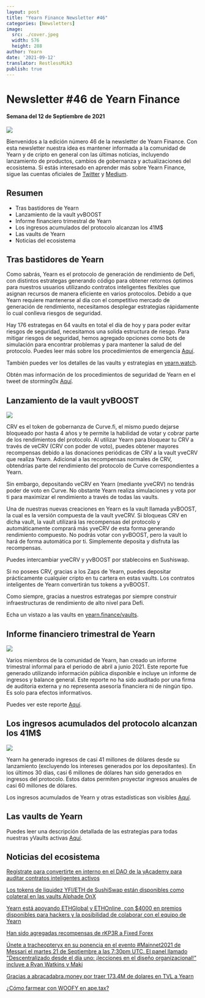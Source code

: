 ```yaml
---
layout: post
title: "Yearn Finance Newsletter #46"
categories: [Newsletters]
image:
  src: ./cover.jpeg
  width: 576
  height: 288
author: Yearn
date: '2021-09-12'
translator: RestlessMik3
publish: true
---
```


# Newsletter #46 de Yearn Finance 

#### Semana del 12 de Septiembre de 2021

![](/_posts/_newsletters/Yearn-Finance-Newsletter-46/cover.jpeg?w=880&h=440)

Bienvenidos a la edición número 46 de la newsletter de Yearn Finance. Con esta newsletter nuestra idea es mantener informada a la comunidad de Yearn y de cripto en general con las últimas noticias, incluyendo lanzamiento de productos, cambios de gobernanza y actualizaciones del ecosistema. Si estás interesado en aprender más sobre Yearn Finance, sigue las cuentas oficiales de [Twitter](https://twitter.com/iearnfinance) y [Medium](https://medium.com/iearn). 

## **Resumen**

- Tras bastidores de Yearn  
- Lanzamiento de la vault yvBOOST  
- Informe financiero trimestral de Yearn  
- Los ingresos acumulados del protocolo alcanzan los 41M$  
- Las vaults de Yearn  
- Noticias del ecosistema
    
## **Tras bastidores de Yearn**

Como sabrás, Yearn es el protocolo de generación de rendimiento de Defi, con distintos estrategas generando código para obtener retornos óptimos para nuestros usuarios utilizando contratos inteligentes flexibles que asignan recursos de manera eficiente en varios protocolos. Debido a que Yearn requiere mantenerse al día con el competitivo mercado de generación de rendimiento, necesitamos desplegar estrategias rápidamente lo cual conlleva riesgos de seguridad.

Hay 176 estrategas en 64 vaults en total el día de hoy y para poder evitar riesgos de seguridad, necesitamos una solida estructura de riesgo. Para mitigar riesgos de seguridad, hemos agregado opciones como bots de simulación para encontrar problemas y para mantener la salud de del protocolo. Puedes leer más sobre los procedimientos de emergencia [Aquí](https://github.com/yearn/yearn-devdocs/blob/master/docs/developers/v2/EMERGENCY.md).

También puedes ver los detalles de las vaults y estrategias en [yearn.watch](https://yearn.watch/).

Obtén mas información de los procedimientos de seguridad de Yearn en el tweet de storming0x [Aquí](https://twitter.com/storming0x/status/1436851219864059906).

## **Lanzamiento de la vault yvBOOST**

![](/_posts/_newsletters/Yearn-Finance-Newsletter-46/image2.jpg)

CRV es el token de gobernanza de Curve.fi, el mismo puedo dejarse bloqueado por hasta 4 años y te permite la habilidad de votar y cobrar parte de los rendimientos del protocolo. Al utilizar Yearn para bloquear tu CRV a través de veCRV (CRV con poder de voto), puedes obtener mayores recompensas debido a las donaciones periódicas de CRV a la vault yveCRV que realiza Yearn. Adicional a las recompensas normales de CRV, obtendrías parte del rendimiento del protocolo de Curve correspondientes a Yearn.

Sin embargo, depositando veCRV en Yearn (mediante yveCRV) no tendrás poder de voto en Curve. No obstante Yearn realiza simulaciones y vota por ti para maximizar el rendimiento a través de todas las vaults.

Una de nuestras nuevas creaciones en Yearn es la vault llamada yvBOOST, la cual es la versión compuesta de la vault yveCRV. Si bloqueas CRV en dicha vault, la vault utilizará las recompensas del protocolo y automáticamente comprará más yveCRV de esta forma generando rendimiento compuesto. No podrás votar con yvBOOST, pero la vault lo hará de forma automática por ti. Simplemente deposita y disfruta las recompensas.    

Puedes intercambiar yveCRV y yvBOOST por stablecoins en Sushiswap.

Si no posees CRV, gracias a los Zaps de Yearn, puedes depositar prácticamente cualquier cripto en tu cartera en estas vaults. Los contratos inteligentes de Yearn convertirán tus tokens a yvBOOST.

Como siempre, gracias a nuestros estrategas por siempre construir infraestructuras de rendimiento de alto nivel para Defi.

Echa un vistazo a las vaults en [yearn.finance/vaults](https://yearn.finance/vaults).

## **Informe financiero trimestral de Yearn**

![](/_posts/_newsletters/Yearn-Finance-Newsletter-46/image3.jpg)

Varios miembros de la comunidad de Yearn, han creado un informe trimestral informal para el periodo de abril a junio 2021. Este reporte fue generado utilizando información pública disponible e incluye un informe de ingresos y balance general. Este reporte no ha sido auditado por una firma de auditoria externa y no representa asesoría financiera ni de ningún tipo. Es solo para efectos informativos.

Puedes ver este reporte [Aquí](https://github.com/yearn/yearn-pm/blob/master/financials/reports/2021Q2-yearn-quarterly-report.pdf).

## **Los ingresos acumulados del protocolo alcanzan los 41M$**

![](/_posts/_newsletters/Yearn-Finance-Newsletter-46/image4.jpg)

Yearn ha generado ingresos de casi 41 millones de dólares desde su lanzamiento (excluyendo los intereses generados por los depositantes). En los últimos 30 días, casi 6 millones de dólares han sido generados en ingresos del protocolo. Estos datos permiten proyectar ingresos anuales de casi 60 millones de dólares.

Los ingresos acumulados de Yearn y otras estadísticas son visibles [Aquí](https://www.yfistats.com/).

## Las vaults de Yearn

Puedes leer una descripción detallada de las estrategias para todas nuestras yVaults activas [Aquí](https://medium.com/yearn-state-of-the-vaults/the-vaults-at-yearn-9237905ffed3).

## **Noticias del ecosistema**

[Regístrate para convertirte en interno en el DAO de la yAcademy para auditar contratos inteligentes activos](https://twitter.com/yAcademyDAO/status/1435866622556659717) 

[Los tokens de liquidez YFI/ETH de SushiSwap están disponibles como colateral en las vaults Alphade OnX](https://twitter.com/OnXFinance/status/1435229990681972741)

[Yearn está apoyando ETHGlobal y ETHOnline, con $4000 en premios disponibles para hackers y la posibilidad de colaborar con el equipo de Yearn](https://twitter.com/iearnfinance/status/1436302183545196546)

[Han sido agregadas recompensas de rKP3R a Fixed Forex ](https://twitter.com/thekeep3r/status/1437402914474037256)

[Únete a tracheopteryx en su ponencia en el evento #Mainnet2021 de Messari el martes 21 de Septiembre a las 7:30pm UTC. El panel llamado "Descentralizado desde el día uno: ¡lecciones en el diseño organizacional!" incluye a Ryan Watkins y Maki](https://twitter.com/tracheopteryx/status/1436257062971977729)

[Gracias a abracadabra.money por traer 173.4M de dolares en TVL a Yearn](https://twitter.com/danielesesta/status/1437372628054982663?s=20)

[¿Cómo farmear con WOOFY en ape.tax?](https://twitter.com/ape_tax/status/1436908119817211913?s=20)
